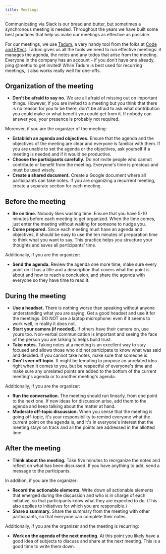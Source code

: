 ```yaml
---
title: Meetings
---
```

Communicating via Slack is our bread and butter, but sometimes a synchronous meeting is needed.
Throughout the years we have built some best practices that help us make our meetings as effective
as possible.

For our meetings, we use [Tadum](https://tadum.app), a very handy tool from the folks at 
[Code and Effect](https://codeandeffect.com/). Tadum gives us all the tools we need to run effective
meetings: it manages the agenda, the notes and any todos that arise from the meeting. Everyone in
the company has an account - if you don't have one already, ping @mettiu to get invited! While
Tadum is best used for recurring meetings, it also works really well for one-offs. 

## Organization of the meeting

- **Don't be afraid to say no.** We are all afraid of missing out on important things. However, if
  you are invited to a meeting but you think that there is no reason for you to be there, don't be
  afraid to ask what contribution you could make or what benefit you could get from it. If nobody
  can answer you, your presence is probably not required.

Moreover, if you are the organizer of the meeting:

- **Establish an agenda and objectives.** Ensure that the agenda and the objectives of the meeting 
  are clear and everyone is familiar with them. If you are unable to set the agenda or the 
  objectives, ask yourself if a meeting is needed and if it would be productive.
- **Choose the participants carefully.** Do not invite people who cannot contribute or benefit from
  the meeting. Everyone's time is precious and must be used wisely.
- **Create a shared document.** Create a Google document where all participants can take notes. If
  you are organizing a recurrent meeting, create a separate section for each meeting.

## Before the meeting

- **Be on time.** Nobody likes wasting time. Ensure that you have 5-10 minutes before each meeting
  to get organized. When the time comes, just enter the meeting without waiting for someone to nudge
  you.
- **Come prepared.** Since each meeting must have an agenda and objectives, it should be easy to use
  the ten minutes of preparation time to think what you want to say. This practice helps you 
  structure your thoughts and saves all participants' time.

Additionally, if you are the organizer:

- **Send the agenda.** Review the agenda one more time, make sure every point on it has a title and
  a description that covers what the point is about and how to reach a conclusion, and share the
  agenda with everyone so they have time to read it.

## During the meeting

- **Use a headset.** There is nothing worse than speaking without anyone understanding what you are 
  saying. Get a good headset and use it for the meetings. DO NOT use a laptop microphone: even if it
  seems to work well, in reality it does not.
- **Start your camera (if needed).** If others have their camera on, use yours too. Non-verbal
  communication is important and seeing the face of the person you are talking to helps build trust.
- **Take notes.** Taking notes at a meeting is an excellent way to stay focused and allows those who
  did not participate to know what was said and decided. If you cannot take notes, make sure that
  someone is.
- **Don't veer off topic.** It might be tempting to propose an unrelated idea right when it comes to
  you, but be respectful of everyone's time and make sure any unrelated points are added to the
  bottom of the current meeting's agenda or to another meeting's agenda.

Additionally, if you are the organizer:

- **Run the conversation.** The meeting should run linearly, from one point to the next one. If new
  ideas for discussion arise, add them to the agenda and keep talking about the matter at hand.
- **Moderate off-topic discussion.** When you sense that the meeting is going off-topic, it's your
  responsibility to remind everyone what the current point on the agenda is, and it's in everyone's
  interest that the meeting stays on track and all the points are addressed in the allotted time.

## After the meeting

- **Think about the meeting.** Take five minutes to reorganize the notes and reflect on what has
  been discussed. If you have anything to add, send a message to the participants.

In addition, if you are the organizer:

- **Record the actionable elements.** Write down all actionable elements that emerged during the
  discussion and who is in charge of each initiative, so that participants know what they are
  expected to do. (This also applies to initiatives for which you are responsible.) 
- **Share a summary.** Share the summary from the meeting with other participants, so that 
  everyone can complete their notes.

Additionally, if you are the organizer and the meeting is recurring:

- **Work on the agenda of the next meeting.** At this point you likely have a good idea of subjects
  to discuss and share at the next meeting. This is a good time to write them down.

